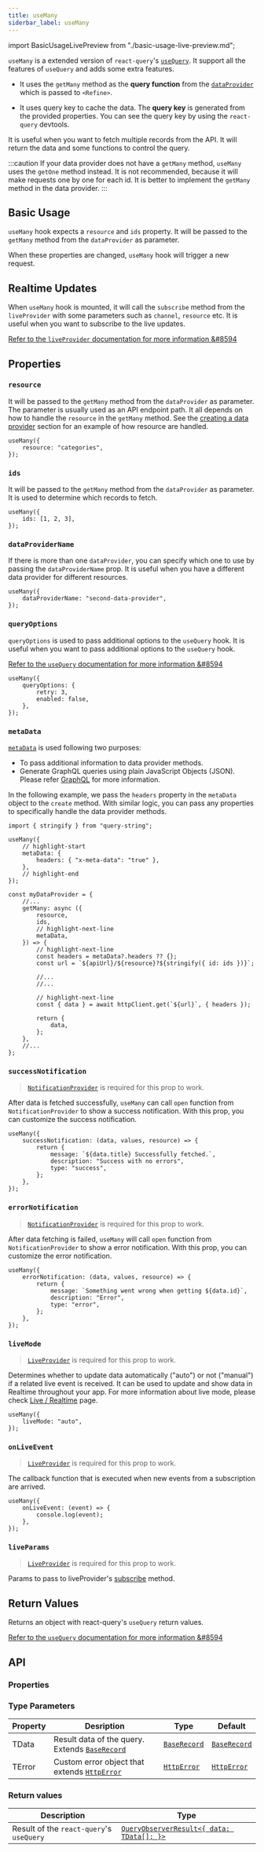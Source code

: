 ```yaml
---
title: useMany
siderbar_label: useMany
---
```


import BasicUsageLivePreview from "./basic-usage-live-preview.md";

`useMany` is a extended version of `react-query`'s [`useQuery`](https://tanstack.com/query/v4/docs/react/reference/useQuery). It support all the features of `useQuery` and adds some extra features.

-   It uses the `getMany` method as the **query function** from the [`dataProvider`](/api-reference/core/providers/data-provider.md) which is passed to `<Refine>`.

-   It uses query key to cache the data. The **query key** is generated from the provided properties. You can see the query key by using the `react-query` devtools.

It is useful when you want to fetch multiple records from the API. It will return the data and some functions to control the query.

:::caution
If your data provider does not have a `getMany` method, `useMany` uses the `getOne` method instead. It is not recommended, because it will make requests one by one for each id. It is better to implement the `getMany` method in the data provider.
:::

## Basic Usage

`useMany` hook expects a `resource` and `ids` property. It will be passed to the `getMany` method from the `dataProvider` as parameter.

When these properties are changed, `useMany` hook will trigger a new request.

<BasicUsageLivePreview />

## Realtime Updates

When `useMany` hook is mounted, it will call the `subscribe` method from the `liveProvider` with some parameters such as `channel`, `resource` etc. It is useful when you want to subscribe to the live updates.

[Refer to the `liveProvider` documentation for more information &#8594](/docs/api-reference/core/providers/live-provider)

## Properties

### `resource` <PropTag required />

It will be passed to the `getMany` method from the `dataProvider` as parameter. The parameter is usually used as an API endpoint path. It all depends on how to handle the `resource` in the `getMany` method. See the [creating a data provider](/docs/api-reference/core/providers/data-provider#creating-a-data-provider) section for an example of how resource are handled.

```tsx
useMany({
    resource: "categories",
});
```

### `ids` <PropTag required />

It will be passed to the `getMany` method from the `dataProvider` as parameter. It is used to determine which records to fetch.

```tsx
useMany({
    ids: [1, 2, 3],
});
```

### `dataProviderName`

If there is more than one `dataProvider`, you can specify which one to use by passing the `dataProviderName` prop. It is useful when you have a different data provider for different resources.

```tsx
useMany({
    dataProviderName: "second-data-provider",
});
```

### `queryOptions`

`queryOptions` is used to pass additional options to the `useQuery` hook. It is useful when you want to pass additional options to the `useQuery` hook.

[Refer to the `useQuery` documentation for more information &#8594](https://tanstack.com/query/v4/docs/react/reference/useQuery)

```tsx
useMany({
    queryOptions: {
        retry: 3,
        enabled: false,
    },
});
```

### `metaData`

[`metaData`](/docs/api-reference/general-concepts/#metadata) is used following two purposes:

-   To pass additional information to data provider methods.
-   Generate GraphQL queries using plain JavaScript Objects (JSON). Please refer [GraphQL](/docs/advanced-tutorials/data-provider/graphql/#edit-page) for more information.

In the following example, we pass the `headers` property in the `metaData` object to the `create` method. With similar logic, you can pass any properties to specifically handle the data provider methods.

```tsx
import { stringify } from "query-string";

useMany({
    // highlight-start
    metaData: {
        headers: { "x-meta-data": "true" },
    },
    // highlight-end
});

const myDataProvider = {
    //...
    getMany: async ({
        resource,
        ids,
        // highlight-next-line
        metaData,
    }) => {
        // highlight-next-line
        const headers = metaData?.headers ?? {};
        const url = `${apiUrl}/${resource}?${stringify({ id: ids })}`;

        //...
        //...

        // highlight-next-line
        const { data } = await httpClient.get(`${url}`, { headers });

        return {
            data,
        };
    },
    //...
};
```

### `successNotification`

> [`NotificationProvider`](/docs/api-reference/core/providers/notification-provider/) is required for this prop to work.

After data is fetched successfully, `useMany` can call `open` function from `NotificationProvider` to show a success notification. With this prop, you can customize the success notification.

```tsx
useMany({
    successNotification: (data, values, resource) => {
        return {
            message: `${data.title} Successfully fetched.`,
            description: "Success with no errors",
            type: "success",
        };
    },
});
```

### `errorNotification`

> [`NotificationProvider`](/docs/api-reference/core/providers/notification-provider/) is required for this prop to work.

After data fetching is failed, `useMany` will call `open` function from `NotificationProvider` to show a error notification. With this prop, you can customize the error notification.

```tsx
useMany({
    errorNotification: (data, values, resource) => {
        return {
            message: `Something went wrong when getting ${data.id}`,
            description: "Error",
            type: "error",
        };
    },
});
```

### `liveMode`

> [`LiveProvider`](/docs/api-reference/core/providers/live-provider/) is required for this prop to work.

Determines whether to update data automatically ("auto") or not ("manual") if a related live event is received. It can be used to update and show data in Realtime throughout your app.
For more information about live mode, please check [Live / Realtime](/docs/api-reference/core/providers/live-provider/#livemode) page.

```tsx
useMany({
    liveMode: "auto",
});
```

### `onLiveEvent`

> [`LiveProvider`](/docs/api-reference/core/providers/live-provider/) is required for this prop to work.

The callback function that is executed when new events from a subscription are arrived.

```tsx
useMany({
    onLiveEvent: (event) => {
        console.log(event);
    },
});
```

### `liveParams`

> [`LiveProvider`](/docs/api-reference/core/providers/live-provider/) is required for this prop to work.

Params to pass to liveProvider's [subscribe](/docs/api-reference/core/providers/live-provider/#subscribe) method.

## Return Values

Returns an object with react-query's `useQuery` return values.

[Refer to the `useQuery` documentation for more information &#8594](https://tanstack.com/query/v4/docs/react/reference/useQuery)

## API

### Properties

<PropsTable module="@pankod/refine-core/useMany" 
successNotification-default='`false`'
errorNotification-default='"Error (status code: `statusCode`)"'
/>

### Type Parameters

| Property | Desription                                                                                     | Type                                                         | Default                                                      |
| -------- | ---------------------------------------------------------------------------------------------- | ------------------------------------------------------------ | ------------------------------------------------------------ |
| TData    | Result data of the query. Extends [`BaseRecord`](/api-reference/core/interfaces.md#baserecord) | [`BaseRecord`](/api-reference/core/interfaces.md#baserecord) | [`BaseRecord`](/api-reference/core/interfaces.md#baserecord) |
| TError   | Custom error object that extends [`HttpError`](/api-reference/core/interfaces.md#httperror)    | [`HttpError`](/api-reference/core/interfaces.md#httperror)   | [`HttpError`](/api-reference/core/interfaces.md#httperror)   |

### Return values

| Description                              | Type                                                                                                     |
| ---------------------------------------- | -------------------------------------------------------------------------------------------------------- |
| Result of the `react-query`'s `useQuery` | [`QueryObserverResult<{ data: TData[]; }>`](https://tanstack.com/query/v4/docs/react/reference/useQuery) |
